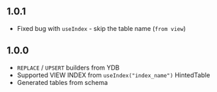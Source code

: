 ## 1.0.1 ##
- Fixed bug with `useIndex` - skip the table name (`from view`)

## 1.0.0 ##

- `REPLACE` / `UPSERT` builders from YDB 
- Supported VIEW INDEX from `useIndex("index_name")` HintedTable
- Generated tables from schema
